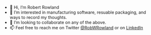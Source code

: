 - 👋 Hi, I’m Robert Rowland
- 👀 I’m interested in manufacturing software, resuable packaging, and ways to record my thoughts. 
- 💞️ I’m looking to collaborate on any of the above. 
- 📫 Feel free to reach me on Twitter [@RobWRowland](https://twitter.com/RobWRowland) or on [LinkedIn](https://www.linkedin.com/in/robertwrowland/)

<!---
rob-rowland/rob-rowland is a ✨ special ✨ repository because its `README.md` (this file) appears on your GitHub profile.
You can click the Preview link to take a look at your changes.
--->
